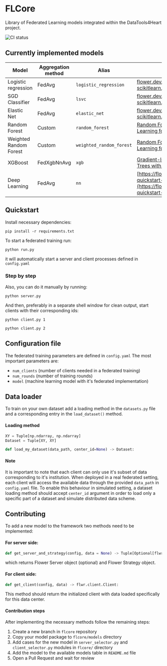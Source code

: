 # FLCore
Library of Federated Learning models integrated within the DataTools4Heart project.

![CI status](https://gitlab.bsc.es/fl/flcore/badges/main/pipeline.svg)

## Currently implemented models
| Model | Aggregation method | Alias | Link |
|---|---|---|---|
|Logistic regression| FedAvg | `logistic_regression` |[flower.dev/docs/framework/quickstart-scikitlearn.html](https://flower.dev/docs/framework/quickstart-scikitlearn.html)|
|SGD Classifier| FedAvg |`lsvc` | [flower.dev/docs/framework/quickstart-scikitlearn.html](https://flower.dev/docs/framework/quickstart-scikitlearn.html) |
|Elastic Net| FedAvg |`elastic_net` | [flower.dev/docs/framework/quickstart-scikitlearn.html](https://flower.dev/docs/framework/quickstart-scikitlearn.html) |
|Random Forest| Custom |`random_forest` | [Random Forest Based on Federated Learning for Intrusion Detection](https://link.springer.com/chapter/10.1007/978-3-031-08333-4_11) |
|Weighted Random Forest| Custom |`weighted_random_forest` | [Random Forest Based on Federated Learning for Intrusion Detection](https://link.springer.com/chapter/10.1007/978-3-031-08333-4_11) |
|XGBoost| FedXgbNnAvg |`xgb` |[Gradient-less Federated Gradient Boosting Trees with Learnable Learning Rates](https://arxiv.org/abs/2304.07537)|
|Deep Learning | FedAvg |`nn` |[https://flower.dev/docs/framework/tutorial-quickstart-pytorch.html](https://flower.dev/docs/framework/tutorial-quickstart-pytorch.html)|

## Quickstart
Install necessary dependencies:
```
pip install -r requirements.txt
```
To start a federated training run:
```
python run.py
```
it will automatically start a server and client processes defined in `config.yaml`

### Step by step
Also, you can do it manually by running:
```
python server.py
```
And then, preferably in a separate shell window for clean output, start clients with their corresponding ids:
```
python client.py 1
```
```
python client.py 2
```

## Configuration file
The federated training parameters are defined in ```config.yaml```
The most important parameters are:
 - `num_clients` (number of clients needed in a federated training)
 - `num_rounds` (number of training rounds)
 - `model` (machine learning model with it's federated implementation)

 ## Data loader
To train on your own dataset add a loading method in the `datasets.py` file and a corresponding entry in the `load_dataset()` method.

#### Loading method
 ```python
 XY = Tuple[np.ndarray, np.ndarray]
 Dataset = Tuple[XY, XY]

 def load_my_dataset(data_path, center_id=None) -> Dataset:
 ```

 #### Note
 It is important to note that each client can only use it's subset of data corresponding to it's institution. When deployed in a real federated setting,
 each client will access the available data through the provided `data_path` in `config.yaml` file. To enable this behaviour in simulated setting,
 a dataset loading method should accept `center_id` argument in order to load only a specific part of a dataset and simulate distributed data scheme.



 ## Contributing
 To add a new model to the framework two methods need to be implemented:
 #### For server side:

 ```python
 def get_server_and_strategy(config, data = None) -> Tuple[Optional[flwr.server.Server], flwr.server.strategy.Strategy]:
 ```
 which returns Flower Server object (optional) and Flower Strategy object.

#### For client side:

 ```python
 def get_client(config, data) -> flwr.client.Client:
 ```
 This method should return the initialized client with data loaded specifically for this data center.

#### Contribution steps
After implementing the necessary methods follow the remaining steps:
1. Create a new branch in `flcore` repository
2. Copy your model package to `flcore/models` directory
3. Add cases for the new model in `server_selector.py` and `client_selector.py` modules in `flcore/` directory
4. Add the model to the available models table in `README.md` file
5. Open a Pull Request and wait for review
